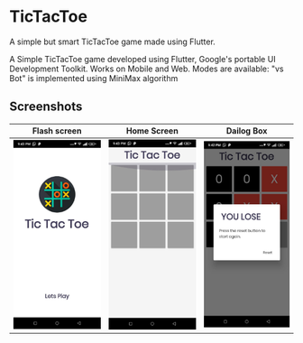 # TicTacToe

 A simple but smart TicTacToe game made using Flutter.

A Simple TicTacToe game developed using Flutter, Google's portable UI Development Toolkit.
Works on Mobile and Web.
Modes are available:
"vs Bot" is implemented using MiniMax algorithm 


## Screenshots

Flash screen          |  Home Screen  |  Dailog Box
:-------------------------:|:-------------------------:|:-------------------------:
![](https://github.com/Akshaypathak01/Tic-Tac-Toe/blob/master/assets/images/Screenshot/Screenshot1.jpg?raw=true)|![](https://github.com/Akshaypathak01/Tic-Tac-Toe/blob/master/assets/images/Screenshot/Screenshot2.jpg?raw=true)|![](https://github.com/Akshaypathak01/Tic-Tac-Toe/blob/master/assets/images/Screenshot/Screenshot3.jpg?raw=true) 


